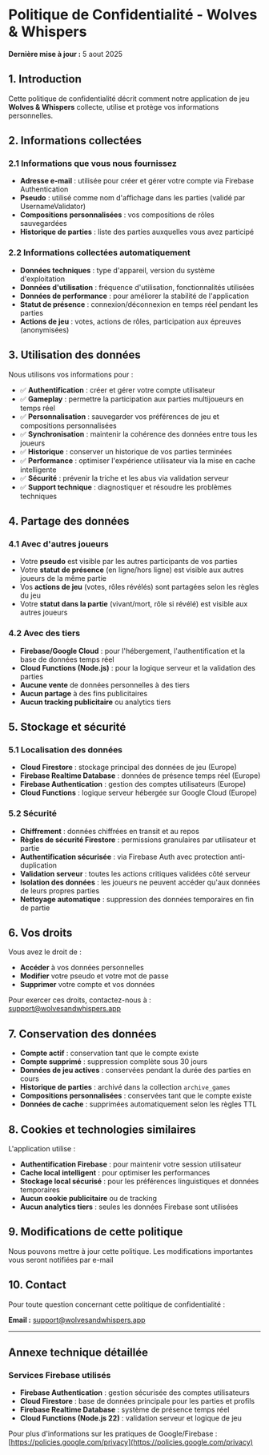 # Politique de Confidentialité - Wolves & Whispers

**Dernière mise à jour :** 5 aout 2025

## 1. Introduction

Cette politique de confidentialité décrit comment notre application de jeu **Wolves & Whispers** collecte, utilise et protège vos informations personnelles.

## 2. Informations collectées

### 2.1 Informations que vous nous fournissez
- **Adresse e-mail** : utilisée pour créer et gérer votre compte via Firebase Authentication
- **Pseudo** : utilisé comme nom d'affichage dans les parties (validé par UsernameValidator)
- **Compositions personnalisées** : vos compositions de rôles sauvegardées
- **Historique de parties** : liste des parties auxquelles vous avez participé

### 2.2 Informations collectées automatiquement
- **Données techniques** : type d'appareil, version du système d'exploitation
- **Données d'utilisation** : fréquence d'utilisation, fonctionnalités utilisées
- **Données de performance** : pour améliorer la stabilité de l'application
- **Statut de présence** : connexion/déconnexion en temps réel pendant les parties
- **Actions de jeu** : votes, actions de rôles, participation aux épreuves (anonymisées)

## 3. Utilisation des données

Nous utilisons vos informations pour :
- ✅ **Authentification** : créer et gérer votre compte utilisateur
- ✅ **Gameplay** : permettre la participation aux parties multijoueurs en temps réel
- ✅ **Personnalisation** : sauvegarder vos préférences de jeu et compositions personnalisées
- ✅ **Synchronisation** : maintenir la cohérence des données entre tous les joueurs
- ✅ **Historique** : conserver un historique de vos parties terminées
- ✅ **Performance** : optimiser l'expérience utilisateur via la mise en cache intelligente
- ✅ **Sécurité** : prévenir la triche et les abus via validation serveur
- ✅ **Support technique** : diagnostiquer et résoudre les problèmes techniques

## 4. Partage des données

### 4.1 Avec d'autres joueurs
- Votre **pseudo** est visible par les autres participants de vos parties
- Votre **statut de présence** (en ligne/hors ligne) est visible aux autres joueurs de la même partie
- Vos **actions de jeu** (votes, rôles révélés) sont partagées selon les règles du jeu
- Votre **statut dans la partie** (vivant/mort, rôle si révélé) est visible aux autres joueurs

### 4.2 Avec des tiers
- **Firebase/Google Cloud** : pour l'hébergement, l'authentification et la base de données temps réel
- **Cloud Functions (Node.js)** : pour la logique serveur et la validation des parties
- **Aucune vente** de données personnelles à des tiers
- **Aucun partage** à des fins publicitaires
- **Aucun tracking publicitaire** ou analytics tiers

## 5. Stockage et sécurité

### 5.1 Localisation des données
- **Cloud Firestore** : stockage principal des données de jeu (Europe)
- **Firebase Realtime Database** : données de présence temps réel (Europe)
- **Firebase Authentication** : gestion des comptes utilisateurs (Europe)
- **Cloud Functions** : logique serveur hébergée sur Google Cloud (Europe)

### 5.2 Sécurité
- **Chiffrement** : données chiffrées en transit et au repos
- **Règles de sécurité Firestore** : permissions granulaires par utilisateur et partie
- **Authentification sécurisée** : via Firebase Auth avec protection anti-duplication
- **Validation serveur** : toutes les actions critiques validées côté serveur
- **Isolation des données** : les joueurs ne peuvent accéder qu'aux données de leurs propres parties
- **Nettoyage automatique** : suppression des données temporaires en fin de partie

## 6. Vos droits

Vous avez le droit de :
- **Accéder** à vos données personnelles
- **Modifier** votre pseudo et votre mot de passe
- **Supprimer** votre compte et vos données

Pour exercer ces droits, contactez-nous à : support@wolvesandwhispers.app

## 7. Conservation des données

- **Compte actif** : conservation tant que le compte existe
- **Compte supprimé** : suppression complète sous 30 jours
- **Données de jeu actives** : conservées pendant la durée des parties en cours
- **Historique de parties** : archivé dans la collection `archive_games`
- **Compositions personnalisées** : conservées tant que le compte existe
- **Données de cache** : supprimées automatiquement selon les règles TTL

## 8. Cookies et technologies similaires

L'application utilise :
- **Authentification Firebase** : pour maintenir votre session utilisateur
- **Cache local intelligent** : pour optimiser les performances
- **Stockage local sécurisé** : pour les préférences linguistiques et données temporaires
- **Aucun cookie publicitaire** ou de tracking
- **Aucun analytics tiers** : seules les données Firebase sont utilisées

## 9. Modifications de cette politique

Nous pouvons mettre à jour cette politique. Les modifications importantes vous seront notifiées par e-mail

## 10. Contact

Pour toute question concernant cette politique de confidentialité :

**Email :** support@wolvesandwhispers.app

---

## Annexe technique détaillée

### Services Firebase utilisés
- **Firebase Authentication** : gestion sécurisée des comptes utilisateurs
- **Cloud Firestore** : base de données principale pour les parties et profils
- **Firebase Realtime Database** : système de présence temps réel
- **Cloud Functions (Node.js 22)** : validation serveur et logique de jeu

Pour plus d'informations sur les pratiques de Google/Firebase : [https://policies.google.com/privacy](https://policies.google.com/privacy)

